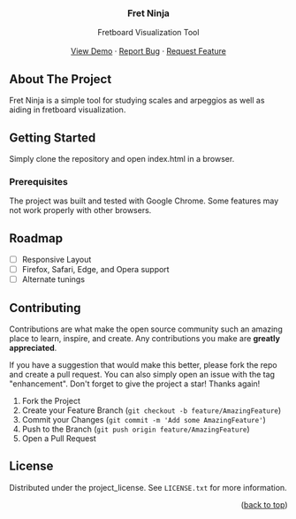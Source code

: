 <a id="readme-top"></a>
<h3 align="center">Fret Ninja</h3>
  <p align="center">
    Fretboard Visualization Tool
    <br />
    <br />
    <a href="https://fretninja.app">View Demo</a>
    &middot;
    <a href="https://github.com/jjamfd/fretninja-app/issues/new?labels=bug&template=bug-report---.md">Report Bug</a>
    &middot;
    <a href="https://github.com/jjamfd/fretninja-app/issues/new?labels=enhancement&template=feature-request---.md">Request Feature</a>
  </p>
</div>

<!-- ABOUT THE PROJECT -->
## About The Project

Fret Ninja is a simple tool for studying scales and arpeggios as well as aiding in fretboard visualization.

<!-- GETTING STARTED -->
## Getting Started

Simply clone the repository and open index.html in a browser.

### Prerequisites

The project was built and tested with Google Chrome.  Some features may not work properly with other browsers.

<!-- ROADMAP -->
## Roadmap

- [ ] Responsive Layout
- [ ] Firefox, Safari, Edge, and Opera support
- [ ] Alternate tunings

<!-- CONTRIBUTING -->
## Contributing

Contributions are what make the open source community such an amazing place to learn, inspire, and create. Any contributions you make are **greatly appreciated**.

If you have a suggestion that would make this better, please fork the repo and create a pull request. You can also simply open an issue with the tag "enhancement".
Don't forget to give the project a star! Thanks again!

1. Fork the Project
2. Create your Feature Branch (`git checkout -b feature/AmazingFeature`)
3. Commit your Changes (`git commit -m 'Add some AmazingFeature'`)
4. Push to the Branch (`git push origin feature/AmazingFeature`)
5. Open a Pull Request

<!-- LICENSE -->
## License

Distributed under the project_license. See `LICENSE.txt` for more information.

<p align="right">(<a href="#readme-top">back to top</a>)</p>


